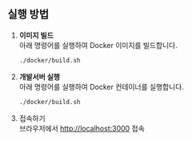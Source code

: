 ## 실행 방법

1. **이미지 빌드**  
   아래 명령어를 실행하여 Docker 이미지를 빌드합니다.

   ```bash
   ./docker/build.sh
   ```

2. **개발서버 실행**  
   아래 명령어를 실행하여 Docker 컨테이너를 실행합니다.

   ```bash
   ./docker/build.sh
   ```

3. 접속하기<br/>
   브라우저에서 <a href="http://localhost:3000">http://localhost:3000</a> 접속
